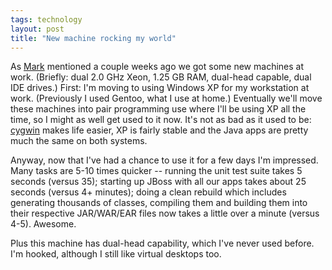 ```yaml
---
tags: technology
layout: post
title: "New machine rocking my world"
---
```




As <a href="http://mark.denovich.org/archives/000109.html">Mark</a> mentioned a couple weeks ago we got some new machines at work. (Briefly: dual 2.0 GHz Xeon, 1.25 GB RAM, dual-head capable, dual IDE drives.) First: I'm moving to using Windows XP for my workstation at work. (Previously I used Gentoo, what I use at home.) Eventually we'll move these machines into pair programming use where I'll be using XP all the time, so I might as well get used to it now. It's not as bad as it used to be: <a href="http://www.cygwin.com/">cygwin</a> makes life easier, XP is fairly stable and the Java apps are pretty much the same on both systems.

<p>Anyway, now that I've had a chance to use it for a few days I'm impressed. Many tasks are 5-10 times quicker -- running the unit test suite takes 5 seconds (versus 35); starting up JBoss with all our apps takes about 25 seconds (versus 4+ minutes); doing a clean rebuild which includes generating thousands of classes, compiling them and building them into their respective JAR/WAR/EAR files now takes a little over a minute (versus 4-5). Awesome.</p>

<p>Plus this machine has dual-head capability, which I've never used before. I'm hooked, although I still like virtual desktops too.</p>


